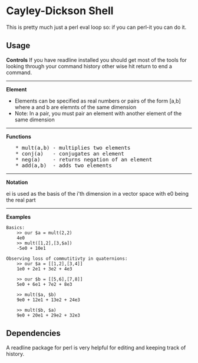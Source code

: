 Cayley-Dickson Shell
============================

This is pretty much just a perl eval loop so: if you can perl-it you can do it.


Usage
-----

**Controls**
If you have readline installed you should get most of the tools for looking through your command history other wise hit return to end a command.

*********
**Element**
   * Elements can be specified as real numbers or pairs of the form [a,b] where a and b are elemnts of the same dimension
   * Note: In a pair, you must pair an element with another element of the same dimension

****
**Functions**

<pre>
   * mult(a,b) - multiplies two elements
   * conj(a)   - conjugates an element
   * neg(a)    - returns negation of an element
   * add(a,b)  - adds two elements
</pre>
****
**Notation**

ei is used as the basis of the i'th dimension in a vector space with e0 being the real part
****
**Examples**


    Basics:
        >> our $a = mult(2,2)
        4e0
        >> mult([1,2],[3,$a])
        -5e0 + 10e1

    Observing loss of commutitivty in quaternions:
        >> our $a = [[1,2],[3,4]]
        1e0 + 2e1 + 3e2 + 4e3

        >> our $b = [[5,6],[7,8]]
        5e0 + 6e1 + 7e2 + 8e3

        >> mult($a, $b)
        9e0 + 12e1 + 13e2 + 24e3 

        >> mult($b, $a)
        9e0 + 20e1 + 29e2 + 32e3
        
Dependencies
------------
A readline package for perl is very helpful for editing and keeping track of history.
